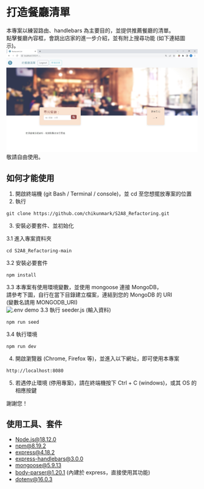 # 打造餐廳清單

本專案以練習路由、handlebars 為主要目的，並提供推薦餐廳的清單。  
點擊餐廳內容框，會跳出店家的進一步介紹，並有附上搜尋功能 (如下連結圖示)。  
![簡圖](readme_pics/example1.jpg)  
敬請自由使用。

## 如何才能使用

1. 開啟終端機 (git Bash / Terminal / console)，並 cd 至您想擺放專案的位置
2. 執行

```
git clone https://github.com/chikunmark/S2A8_Refactoring.git
```

3. 安裝必要套件、並初始化

3.1 進入專案資料夾

```
cd S2A8_Refactoring-main
```

3.2 安裝必要套件

```
npm install
```

3.3 本專案有使用環境變數，並使用 mongoose 連接 MongoDB，  
 請參考下圖，自行在當下目錄建立檔案，連結到您的 MongoDB 的 URI  
 (變數名請用 MONGODB_URI)  
 ![.env demo](readme_pics/example2.jpg) 3.3 執行 seeder.js (輸入資料)

```
npm run seed
```

3.4 執行環境

```
npm run dev
```

4. 開啟瀏覽器 (Chrome, Firefox 等)，並進入以下網址，即可使用本專案

```
http://localhost:8080
```

5. 若遇停止環境 (停用專案)，請在終端機按下 Ctrl + C (windows)，或其 OS 的相應按鍵

謝謝您！

## 使用工具、套件

- Node.js@18.12.0
- npm@8.19.2
- express@4.18.2
- express-handlebars@3.0.0
- mongoose@5.9.13
- body-parser@1.20.1 (內建於 express，直接使用其功能)
- dotenv@16.0.3
